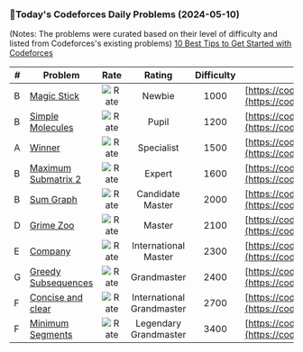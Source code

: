 ### 🌟Today's Codeforces Daily Problems (2024-05-10)
(Notes: The problems were curated based on their level of difficulty and listed from Codeforces's existing problems)
[10 Best Tips to Get Started with Codeforces](https://github.com/ika9810/Codeforces-Daily-Problems/blob/main/10%20Best%20Tips%20to%20Get%20Started%20with%20Codeforces.md)

| # | Problem | Rate| Rating | Difficulty | Contest |
|---| ----- | :--------: | :----------: | :----------: | ---------- |
|B|[Magic Stick](https://codeforces.com/contest/1257/problem/B)|![Rate](https://img.shields.io/badge/Newbie-1000-lightgrey)|Newbie|1000|[https://codeforces.com/contest/1257](https://codeforces.com/contest/1257)|
|B|[Simple Molecules](https://codeforces.com/contest/344/problem/B)|![Rate](https://img.shields.io/badge/Pupil-1200-brightgreen)|Pupil|1200|[https://codeforces.com/contest/344](https://codeforces.com/contest/344)|
|A|[Winner](https://codeforces.com/contest/2/problem/A)|![Rate](https://img.shields.io/badge/Specialist-1500-9cf)|Specialist|1500|[https://codeforces.com/contest/2](https://codeforces.com/contest/2)|
|B|[Maximum Submatrix 2](https://codeforces.com/contest/375/problem/B)|![Rate](https://img.shields.io/badge/Expert-1600-blue)|Expert|1600|[https://codeforces.com/contest/375](https://codeforces.com/contest/375)|
|B|[Sum Graph](https://codeforces.com/contest/1815/problem/B)|![Rate](https://img.shields.io/badge/Candidate%20Master-2000-blueviolet)|Candidate Master|2000|[https://codeforces.com/contest/1815](https://codeforces.com/contest/1815)|
|D|[Grime Zoo](https://codeforces.com/contest/1411/problem/D)|![Rate](https://img.shields.io/badge/Master-2100-orange)|Master|2100|[https://codeforces.com/contest/1411](https://codeforces.com/contest/1411)|
|E|[Company](https://codeforces.com/contest/1062/problem/E)|![Rate](https://img.shields.io/badge/International%20Master-2300-orange)|International Master|2300|[https://codeforces.com/contest/1062](https://codeforces.com/contest/1062)|
|G|[Greedy Subsequences](https://codeforces.com/contest/1132/problem/G)|![Rate](https://img.shields.io/badge/Grandmaster-2400-red)|Grandmaster|2400|[https://codeforces.com/contest/1132](https://codeforces.com/contest/1132)|
|F|[Concise and clear](https://codeforces.com/contest/991/problem/F)|![Rate](https://img.shields.io/badge/International%20Grandmaster-2700-red)|International Grandmaster|2700|[https://codeforces.com/contest/991](https://codeforces.com/contest/991)|
|F|[Minimum Segments](https://codeforces.com/contest/1887/problem/F)|![Rate](https://img.shields.io/badge/Legendary%20Grandmaster-3400-red)|Legendary Grandmaster|3400|[https://codeforces.com/contest/1887](https://codeforces.com/contest/1887)|
